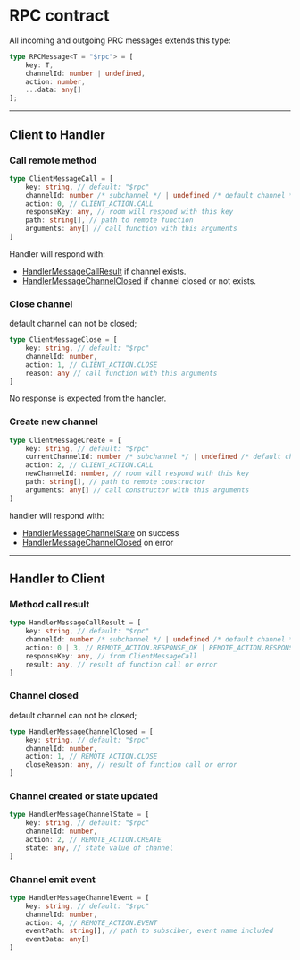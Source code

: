 # RPC contract

All incoming and outgoing PRC messages extends this type:
```typescript
type RPCMessage<T = "$rpc"> = [
    key: T,
    channelId: number | undefined,
    action: number,
    ...data: any[]
];
```
---

## Client to Handler

### Call remote method
```typescript
type ClientMessageCall = [
    key: string, // default: "$rpc"
    channelId: number /* subchannel */ | undefined /* default channel */,
    action: 0, // CLIENT_ACTION.CALL
    responseKey: any, // room will respond with this key
    path: string[], // path to remote function
    arguments: any[] // call function with this arguments    
]
```
Handler will respond with:
* [HandlerMessageCallResult](#method-call-result) if channel exists.
* [HandlerMessageChannelClosed](#channel-closed) if channel closed or not exists.


### Close channel
default channel can not be closed;
```typescript
type ClientMessageClose = [
    key: string, // default: "$rpc"
    channelId: number,
    action: 1, // CLIENT_ACTION.CLOSE
    reason: any // call function with this arguments    
]
```
No response is expected from the handler.

### Create new channel
```typescript
type ClientMessageCreate = [
    key: string, // default: "$rpc"
    currentChannelId: number /* subchannel */ | undefined /* default channel */,
    action: 2, // CLIENT_ACTION.CALL
    newChannelId: number, // room will respond with this key
    path: string[], // path to remote constructor
    arguments: any[] // call constructor with this arguments    
]
```
handler will respond with:
* [HandlerMessageChannelState](#channel-created-or-state-updated) on success
* [HandlerMessageChannelClosed](#channel-closed) on error


---

## Handler to Client

### Method call result
```typescript
type HandlerMessageCallResult = [
    key: string, // default: "$rpc"
    channelId: number /* subchannel */ | undefined /* default channel */,
    action: 0 | 3, // REMOTE_ACTION.RESPONSE_OK | REMOTE_ACTION.RESPONSE_ERROR
    responseKey: any, // from ClientMessageCall
    result: any, // result of function call or error    
]
```

### Channel closed
default channel can not be closed;
```typescript
type HandlerMessageChannelClosed = [
    key: string, // default: "$rpc"
    channelId: number,
    action: 1, // REMOTE_ACTION.CLOSE
    closeReason: any, // result of function call or error    
]
```

### Channel created or state updated
```typescript
type HandlerMessageChannelState = [
	key: string, // default: "$rpc"
	channelId: number,
	action: 2, // REMOTE_ACTION.CREATE
	state: any, // state value of channel
]
```

### Channel emit event
```typescript
type HandlerMessageChannelEvent = [
    key: string, // default: "$rpc"
    channelId: number,
    action: 4, // REMOTE_ACTION.EVENT
    eventPath: string[], // path to subsciber, event name included
    eventData: any[]
]
```